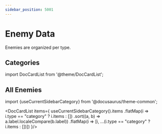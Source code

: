 ```yaml
---
sidebar_position: 5001
---
```


# Enemy Data

Enemies are organized per type.

## Categories

import DocCardList from '@theme/DocCardList';

<DocCardList />

## All Enemies

import {useCurrentSidebarCategory} from '@docusaurus/theme-common';

<DocCardList items={
    useCurrentSidebarCategory().items
        .flatMap(i => i.type == "category" ? i.items : [])
        .sort((a, b) => a.label.localeCompare(b.label))
        .flatMap(i => [i, ...(i.type == "category" ? i.items : [])])
}/> 

